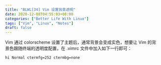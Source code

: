 ```yaml
---
title: "BLWL[34] Vim 设置背景透明"
date: 2020-12-08T04:55:03+08:00
categories: ["Better Life With Linux"]
tags: ["Vim", "Linux", "Notes"]
draft: false
---
```


Vim 通过 colorscheme 设置了主题后，通常背景会变成实色，想要让 Vim 的背景色跟随终端的透明度配置，在 .vimrc 文件中加入如下一行即可：  

```
hi Normal ctermfg=252 ctermbg=none
```

